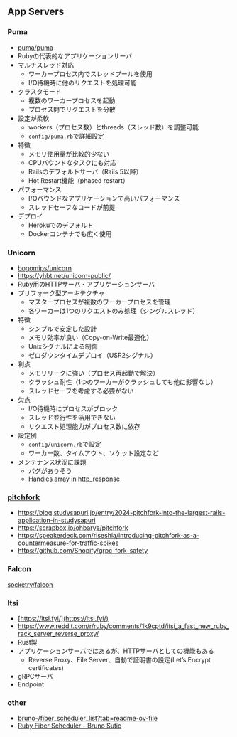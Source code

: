 ## App Servers

### Puma

* [puma/puma](https://github.com/puma/puma)
* Rubyの代表的なアプリケーションサーバ
* マルチスレッド対応
    * ワーカープロセス内でスレッドプールを使用
    * I/O待機時に他のリクエストを処理可能
* クラスタモード
    * 複数のワーカープロセスを起動
    * プロセス間でリクエストを分散
* 設定が柔軟
    * workers（プロセス数）とthreads（スレッド数）を調整可能
    * `config/puma.rb`で詳細設定
* 特徴
    * メモリ使用量が比較的少ない
    * CPUバウンドなタスクにも対応
    * Railsのデフォルトサーバ（Rails 5以降）
    * Hot Restart機能（phased restart）
* パフォーマンス
    * I/Oバウンドなアプリケーションで高いパフォーマンス
    * スレッドセーフなコードが前提
* デプロイ
    * Herokuでのデフォルト
    * Dockerコンテナでも広く使用

### Unicorn

* [bogomips/unicorn](https://bogomips.org/unicorn/)
* https://yhbt.net/unicorn-public/
* Ruby用のHTTPサーバ・アプリケーションサーバ
* プリフォーク型アーキテクチャ
    * マスタープロセスが複数のワーカープロセスを管理
    * 各ワーカーは1つのリクエストのみ処理（シングルスレッド）
* 特徴
    * シンプルで安定した設計
    * メモリ効率が良い（Copy-on-Write最適化）
    * Unixシグナルによる制御
    * ゼロダウンタイムデプロイ（USR2シグナル）
* 利点
    * メモリリークに強い（プロセス再起動で解決）
    * クラッシュ耐性（1つのワーカーがクラッシュしても他に影響なし）
    * スレッドセーフを考慮する必要がない
* 欠点
    * I/O待機時にプロセスがブロック
    * スレッド並行性を活用できない
    * リクエスト処理能力がプロセス数に依存
* 設定例
    * `config/unicorn.rb`で設定
    * ワーカー数、タイムアウト、ソケット設定など
* メンテナンス状況に課題
    * バグがありそう
    * [Handles array in http_response](https://github.com/Shopify/unicorn/pull/5)


### [pitchfork](https://github.com/Shopify/pitchfork)

* https://blog.studysapuri.jp/entry/2024-pitchfork-into-the-largest-rails-application-in-studysapuri
* https://scrapbox.io/ohbarye/pitchfork
* https://speakerdeck.com/riseshia/introducing-pitchfork-as-a-countermeasure-for-traffic-spikes
* https://github.com/Shopify/grpc_fork_safety

### Falcon

[socketry/falcon](https://github.com/socketry/falcon)

### Itsi

* [https://itsi.fyi/](https://itsi.fyi/)
* https://www.reddit.com/r/ruby/comments/1k9cptd/itsi_a_fast_new_ruby_rack_server_reverse_proxy/
* Rust製
* アプリケーションサーバではあるが、HTTPサーバとしての機能もある
    * Reverse Proxy、File Server、自動で証明書の設定(Let’s Encrypt certificates)
* gRPCサーバ
* Endpoint


### other

* [bruno-/fiber_scheduler_list?tab=readme-ov-file](https://github.com/bruno-/fiber_scheduler_list?tab=readme-ov-file)
* [Ruby Fiber Scheduler \- Bruno Sutic](https://brunosutic.com/blog/ruby-fiber-scheduler)

